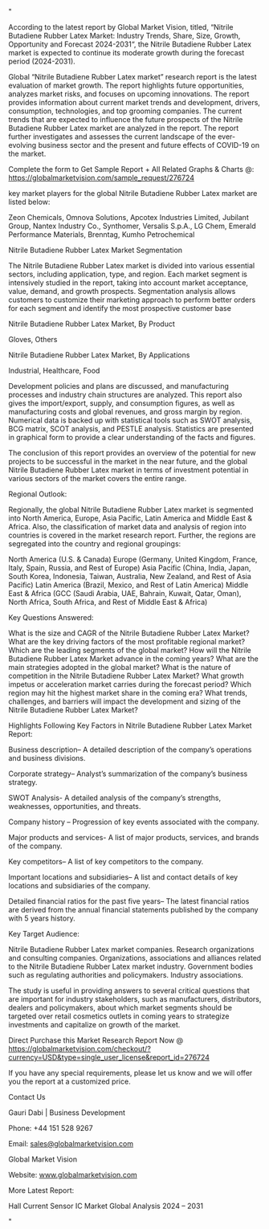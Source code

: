 "

According to the latest report by Global Market Vision, titled, “Nitrile Butadiene Rubber Latex Market: Industry Trends, Share, Size, Growth, Opportunity and Forecast 2024-2031“, the Nitrile Butadiene Rubber Latex market is expected to continue its moderate growth during the forecast period (2024-2031).

Global “Nitrile Butadiene Rubber Latex market” research report is the latest evaluation of market growth. The report highlights future opportunities, analyzes market risks, and focuses on upcoming innovations. The report provides information about current market trends and development, drivers, consumption, technologies, and top grooming companies. The current trends that are expected to influence the future prospects of the Nitrile Butadiene Rubber Latex market are analyzed in the report. The report further investigates and assesses the current landscape of the ever-evolving business sector and the present and future effects of COVID-19 on the market.

Complete the form to Get Sample Report + All Related Graphs & Charts @: https://globalmarketvision.com/sample_request/276724

key market players for the global Nitrile Butadiene Rubber Latex market are listed below:

Zeon Chemicals, Omnova Solutions, Apcotex Industries Limited, Jubilant Group, Nantex Industry Co., Synthomer, Versalis S.p.A., LG Chem, Emerald Performance Materials, Brenntag, Kumho Petrochemical

Nitrile Butadiene Rubber Latex Market Segmentation

The Nitrile Butadiene Rubber Latex market is divided into various essential sectors, including application, type, and region. Each market segment is intensively studied in the report, taking into account market acceptance, value, demand, and growth prospects. Segmentation analysis allows customers to customize their marketing approach to perform better orders for each segment and identify the most prospective customer base

Nitrile Butadiene Rubber Latex Market, By Product

Gloves, Others

Nitrile Butadiene Rubber Latex Market, By Applications

Industrial, Healthcare, Food

Development policies and plans are discussed, and manufacturing processes and industry chain structures are analyzed. This report also gives the import/export, supply, and consumption figures, as well as manufacturing costs and global revenues, and gross margin by region. Numerical data is backed up with statistical tools such as SWOT analysis, BCG matrix, SCOT analysis, and PESTLE analysis. Statistics are presented in graphical form to provide a clear understanding of the facts and figures.

The conclusion of this report provides an overview of the potential for new projects to be successful in the market in the near future, and the global Nitrile Butadiene Rubber Latex market in terms of investment potential in various sectors of the market covers the entire range.

Regional Outlook:

Regionally, the global Nitrile Butadiene Rubber Latex market is segmented into North America, Europe, Asia Pacific, Latin America and Middle East & Africa. Also, the classification of market data and analysis of region into countries is covered in the market research report. Further, the regions are segregated into the country and regional groupings:

North America (U.S. & Canada)
Europe (Germany, United Kingdom, France, Italy, Spain, Russia, and Rest of Europe)
Asia Pacific (China, India, Japan, South Korea, Indonesia, Taiwan, Australia, New Zealand, and Rest of Asia Pacific)
Latin America (Brazil, Mexico, and Rest of Latin America)
Middle East & Africa (GCC (Saudi Arabia, UAE, Bahrain, Kuwait, Qatar, Oman), North Africa, South Africa, and Rest of Middle East & Africa)

Key Questions Answered:

What is the size and CAGR of the Nitrile Butadiene Rubber Latex Market?
What are the key driving factors of the most profitable regional market?
Which are the leading segments of the global market?
How will the Nitrile Butadiene Rubber Latex Market advance in the coming years?
What are the main strategies adopted in the global market?
What is the nature of competition in the Nitrile Butadiene Rubber Latex Market?
What growth impetus or acceleration market carries during the forecast period?
Which region may hit the highest market share in the coming era?
What trends, challenges, and barriers will impact the development and sizing of the Nitrile Butadiene Rubber Latex Market?

Highlights Following Key Factors in Nitrile Butadiene Rubber Latex Market Report:

Business description– A detailed description of the company’s operations and business divisions.

Corporate strategy– Analyst’s summarization of the company’s business strategy.

SWOT Analysis- A detailed analysis of the company’s strengths, weaknesses, opportunities, and threats.

Company history – Progression of key events associated with the company.

Major products and services- A list of major products, services, and brands of the company.

Key competitors– A list of key competitors to the company.

Important locations and subsidiaries– A list and contact details of key locations and subsidiaries of the company.

Detailed financial ratios for the past five years– The latest financial ratios are derived from the annual financial statements published by the company with 5 years history.

Key Target Audience:

Nitrile Butadiene Rubber Latex market companies.
Research organizations and consulting companies.
Organizations, associations and alliances related to the Nitrile Butadiene Rubber Latex market industry.
Government bodies such as regulating authorities and policymakers.
Industry associations.

The study is useful in providing answers to several critical questions that are important for industry stakeholders, such as manufacturers, distributors, dealers and policymakers, about which market segments should be targeted over retail cosmetics outlets in coming years to strategize investments and capitalize on growth of the market.

Direct Purchase this Market Research Report Now @ https://globalmarketvision.com/checkout/?currency=USD&type=single_user_license&report_id=276724

If you have any special requirements, please let us know and we will offer you the report at a customized price.

Contact Us

Gauri Dabi | Business Development

Phone: +44 151 528 9267

Email: sales@globalmarketvision.com

Global Market Vision

Website: www.globalmarketvision.com




More Latest Report:

Hall Current Sensor IC Market Global Analysis 2024 – 2031

"
